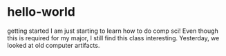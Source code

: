 # hello-world
getting started
I am just starting to learn how to do comp sci! Even though this is required for my major, I still find this class interesting. Yesterday, we looked at old computer artifacts. 
